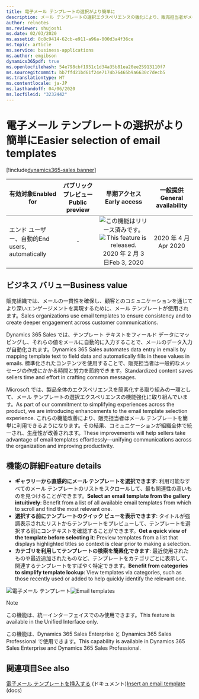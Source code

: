 ```yaml
---
title: 電子メール テンプレートの選択がより簡単に
description: メール テンプレートの選択エクスペリエンスの強化により、販売担当者がメール テンプレートをより簡単に利用できるようになります。
author: relnotes
ms.reviewer: shujoshi
ms.date: 02/03/2020
ms.assetid: 8c8c9414-62cb-e911-a96a-000d3a4f36ce
ms.topic: article
ms.service: business-applications
ms.author: emgibson
dynamics365pdf: true
ms.openlocfilehash: 54e798cbf1951c1d34a35b81ea20ee25913110f7
ms.sourcegitcommit: bb7ffd21bd61f24e7174b76465b9a6630c7decb5
ms.translationtype: HT
ms.contentlocale: ja-JP
ms.lasthandoff: 04/06/2020
ms.locfileid: "3232442"
---
```

# <a name="easier-selection-of-email-templates"></a><span data-ttu-id="2e9a3-103">電子メール テンプレートの選択がより簡単に</span><span class="sxs-lookup"><span data-stu-id="2e9a3-103">Easier selection of email templates</span></span>
[!include[dynamics365-sales banner](../includes/dynamics365-sales.md)]

| <span data-ttu-id="2e9a3-104">有効対象</span><span class="sxs-lookup"><span data-stu-id="2e9a3-104">Enabled for</span></span>    |  <span data-ttu-id="2e9a3-105">パブリック プレビュー</span><span class="sxs-lookup"><span data-stu-id="2e9a3-105">Public preview</span></span> | <span data-ttu-id="2e9a3-106">早期アクセス</span><span class="sxs-lookup"><span data-stu-id="2e9a3-106">Early access</span></span> | <span data-ttu-id="2e9a3-107">一般提供</span><span class="sxs-lookup"><span data-stu-id="2e9a3-107">General availability</span></span> | 
| ---------- | :----------: |:----------: |:----------: |
|<span data-ttu-id="2e9a3-108">エンド ユーザー、自動的</span><span class="sxs-lookup"><span data-stu-id="2e9a3-108">End users, automatically</span></span>|-|<span data-ttu-id="2e9a3-109">![この機能はリリース済みです。](/dynamics365-release-plan/media/green-checkmark.png "この機能はリリース済みです。")</span><span class="sxs-lookup"><span data-stu-id="2e9a3-109">![This feature is released.](/dynamics365-release-plan/media/green-checkmark.png "This feature is released.")</span></span> <span data-ttu-id="2e9a3-110">2020 年 2 月 3 日</span><span class="sxs-lookup"><span data-stu-id="2e9a3-110">Feb 3, 2020</span></span>| <span data-ttu-id="2e9a3-111">2020 年 4 月</span><span class="sxs-lookup"><span data-stu-id="2e9a3-111">Apr 2020</span></span>|


## <a name="business-value"></a><span data-ttu-id="2e9a3-112">ビジネス バリュー</span><span class="sxs-lookup"><span data-stu-id="2e9a3-112">Business value</span></span>
<!-- bv start -->
<span data-ttu-id="2e9a3-113">販売組織では、メールの一貫性を確保し、顧客とのコミュニケーションを通じてより深いエンゲージメントを実現するために、メール テンプレートが使用されます。</span><span class="sxs-lookup"><span data-stu-id="2e9a3-113">Sales organizations use email templates to ensure consistency and to create deeper engagement across customer communications.</span></span> 

<span data-ttu-id="2e9a3-114">Dynamics 365 Sales では、テンプレート テキストをフィールド データにマッピングし、それらの値をメールに自動的に入力することで、メールのデータ入力が自動化されます。</span><span class="sxs-lookup"><span data-stu-id="2e9a3-114">Dynamics 365 Sales automates data entry in emails by mapping template text to field data and automatically fills in these values in emails.</span></span> <span data-ttu-id="2e9a3-115">標準化されたコンテンツを使用することで、販売担当者は一般的なメッセージの作成にかかる時間と労力を節約できます。</span><span class="sxs-lookup"><span data-stu-id="2e9a3-115">Standardized content saves sellers time and effort in crafting common messages.</span></span> 

<span data-ttu-id="2e9a3-116">Microsoft では、製品全体のエクスペリエンスを簡素化する取り組みの一環として、メール テンプレートの選択エクスペリエンスの機能強化に取り組んでいます。</span><span class="sxs-lookup"><span data-stu-id="2e9a3-116">As part of our commitment to simplifying experiences across the product, we are introducing enhancements to the email template selection experience.</span></span> <span data-ttu-id="2e9a3-117">これらの機能改善により、販売担当者はメール テンプレートを簡単に利用できるようになります。その結果、コミュニケーションが組織全体で統一され、生産性が改善されます。</span><span class="sxs-lookup"><span data-stu-id="2e9a3-117">These improvements will help sellers take advantage of email templates effortlessly—unifying communications across the organization and improving productivity.</span></span>
<!-- bv end -->



## <a name="feature-details"></a><span data-ttu-id="2e9a3-118">機能の詳細</span><span class="sxs-lookup"><span data-stu-id="2e9a3-118">Feature details</span></span>
<!--feature detail start -->
- <span data-ttu-id="2e9a3-119">**ギャラリーから直感的にメール テンプレートを選択できます**: 利用可能なすべてのメール テンプレートのリストをスクロールして、最も関連性の高いものを見つけることができます。</span><span class="sxs-lookup"><span data-stu-id="2e9a3-119">**Select an email template from the gallery intuitively**: Benefit from a list of all available email templates from which to scroll and find the most relevant one.</span></span>  
- <span data-ttu-id="2e9a3-120">**選択する前にテンプレートのクイック ビューを表示できます**: タイトルが強調表示されたリストからテンプレートをプレビューして、テンプレートを選択する前にコンテキストを確認することができます。</span><span class="sxs-lookup"><span data-stu-id="2e9a3-120">**Get a quick view of the template before selecting it**: Preview templates from a list that displays highlighted titles so context is clear prior to making a selection.</span></span> 
- <span data-ttu-id="2e9a3-121">**カテゴリを利用してテンプレートの検索を簡素化できます**: 最近使用されたものや最近追加されたものなど、テンプレートをカテゴリごとに表示して、関連するテンプレートをすばやく特定できます。</span><span class="sxs-lookup"><span data-stu-id="2e9a3-121">**Benefit from categories to simplify template lookup**: View templates via categories, such as those recently used or added to help quickly identify the relevant one.</span></span>
<!--feature detail end -->

<span data-ttu-id="2e9a3-122">![電子メール テンプレート](media/email-templates.png "電子メール テンプレート")</span><span class="sxs-lookup"><span data-stu-id="2e9a3-122">![Email templates](media/email-templates.png "Email templates")</span></span>
<!-- Picture 1 -->

> [!NOTE]
> <span data-ttu-id="2e9a3-123">この機能は、統一インターフェイスでのみ使用できます。</span><span class="sxs-lookup"><span data-stu-id="2e9a3-123">This feature is available in the Unified Interface only.</span></span> 
>
> <span data-ttu-id="2e9a3-124">この機能は、Dynamics 365 Sales Enterprise と Dynamics 365 Sales Professional で使用できます。</span><span class="sxs-lookup"><span data-stu-id="2e9a3-124">This capability is available in Dynamics 365 Sales Enterprise and Dynamics 365 Sales Professional.</span></span>







## <a name="see-also"></a><span data-ttu-id="2e9a3-125">関連項目</span><span class="sxs-lookup"><span data-stu-id="2e9a3-125">See also</span></span>


<!--docs start-->
<span data-ttu-id="2e9a3-126">[電子メール テンプレートを挿入する](https://docs.microsoft.com/dynamics365/sales-enterprise/insert-email-template) (ドキュメント)</span><span class="sxs-lookup"><span data-stu-id="2e9a3-126">[Insert an email template](https://docs.microsoft.com/dynamics365/sales-enterprise/insert-email-template) (docs)</span></span>
<!--docs end-->

